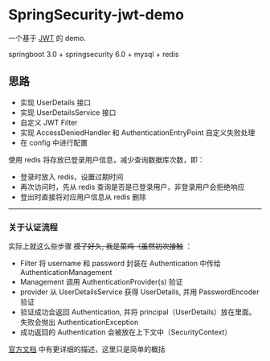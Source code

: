 # SpringSecurity-jwt-demo
一个基于 [JWT](https://jwt.io/) 的 demo.<br>

springboot 3.0 + springsecurity 6.0 + mysql + redis

## 思路
- 实现 UserDetails 接口
- 实现 UserDetailsService 接口
- 自定义 JWT Filter
- 实现 AccessDeniedHandler 和 AuthenticationEntryPoint 自定义失败处理
- 在 config 中进行配置

使用 redis 将存放已登录用户信息，减少查询数据库次数，即：
- 登录时放入 redis，设置过期时间
- 再次访问时，先从 redis 查询是否是已登录用户，非登录用户会拒绝响应
- 登出时直接将对应用户信息从 redis 删除

*****
### 关于认证流程
实际上就这么些步骤 ~~摸了好久, 我是菜鸡（虽然初次接触~~ ：
- Filter 将 username 和 password 封装在 Authentication 中传给 AuthenticationManagement
- Management 调用 AuthenticationProvider(s) 验证
- provider 从 UserDetailsService 获得 UserDetails, 并用 PasswordEncoder 验证
- 验证成功会返回 Authentication, 并将 principal（UserDetails）放在里面。失败会抛出 AuthenticationException
- 成功返回的 Authentication 会被放在上下文中（SecurityContext）

[官方文档](https://docs.spring.io/spring-security/reference/index.html) 中有更详细的描述，这里只是简单的概括